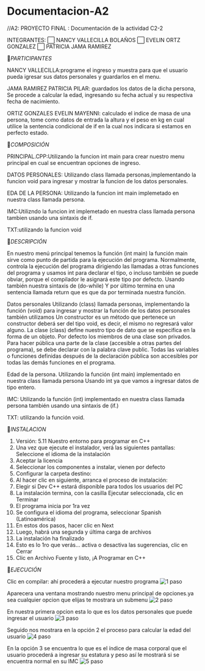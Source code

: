 # Documentacion-A2
//A2: PROYECTO FINAL : Documentación de la actividad C2-2

INTEGRANTES:
:white_large_square: NANCY VALLECILLA BOLAÑOS
:white_large_square: EVELIN ORTZ GONZALEZ
:white_large_square: PATRICIA JAMA RAMIREZ

:diamond_shape_with_a_dot_inside:*PARTICIPANTES*

NANCY VALLECILLA:programe el ingreso y muestra para que el usuario 
pueda  igresar sus datos personales y guardarlos en el menu.

JAMA RAMIREZ PATRICIA PILAR: guardados los datos de la dicha persona, 
Se procede a calcular la edad, ingresando  su fecha actual y su respectiva fecha de nacimiento.


ORTIZ GONZALES EVELIN MAYENNI: calculado el indice de masa de una persona, tome como datos de entrada la altura y el peso en kg
en cual utilice la sentencia condicional de if en la cual nos indicara si estamos en perfecto estado.

:diamond_shape_with_a_dot_inside:*COMPOSICIÓN*

PRINCIPAL.CPP:Utilizando la funcion  int main  para crear nuestro menu principal en cual se encuentran opciones de ingreso.

DATOS PERSONALES: Utilizando class llamada personas,implementando la funcion void para ingresar y mostrar la funcion de  los datos personales.

EDA DE LA PERSONA: Utilizando la funcion int main implemetado en nuestra class llamada persona.

IMC:Utilizndo la funcion int implemetado en nuestra class llamada persona tambien usando una sintaxis de if.

TXT:utilizando la funcion void  

:diamond_shape_with_a_dot_inside:*DESCRIPCIÓN*

En nuestro menú principal tenemos la función (int main) la función main sirve como punto de partida para la ejecución del programa. Normalmente, controla la ejecución del programa dirigiendo las llamadas a otras funciones del programa y usamos int para declarar el tipo, o incluso también se puede obviar, porque el compilador le asignará este tipo por defecto. Usando también nuestra sintaxis de (do-while) Y por último termina en una sentencia llamada return que es que da por terminada nuestra función.

Datos personales Utilizando (class) llamada personas, implementando la función (void) para ingresar y mostrar la función de los datos personales también utilizamos Un constructor es un método que pertenece un constructor deberá ser del tipo void, es decir, el mismo no regresará valor alguno. La clase (class) define nuestro tipo de dato que se especifica en la forma de un objeto. Por defecto los miembros de una clase son privados. Para hacer pública una parte de la clase (accesible a otras partes del programa), se debe declarar con la palabra clave public. Todas las variables o funciones definidas después de la declaración pública son accesibles por todas las demás funciones en el programa.

Edad de la persona. Utilizando la función (int main) implementado en nuestra class llamada persona Usando int ya que vamos a ingresar datos de tipo entero.

IMC: Utilizando la función (int) implementado en nuestra class llamada persona también usando una sintaxis de (if.)

TXT: utilizando la función void.

💠*INSTALACION*
1. Versión: 5.11 Nuestro entorno para programar en C++ 
2. Una vez que ejecute el instalador, verá las siguientes pantallas: Seleccione el idioma de la instalación
3. Aceptar la licencia
4. Seleccionar los componentes a instalar, vienen por defecto
5. Configurar la carpeta destino:
6. Al hacer clic en siguiente, arranca el proceso de instalación:
7. Elegir si Dev C++ estará disponible para todos los usuarios del PC
8. La instalación termina, con la casilla Ejecutar seleccionada, clic en Terminar
9. El programa inicia por 1ra vez
10. Se configura el idioma del programa, seleccionar Spanish (Latinoamérica)
11. En estos dos pasos, hacer clic en Next
12. Luego, habrá una segunda y última carga de archivos
13. La instalación ha finalizado
14. Esto es lo 1ro que verás… activa o desactiva las sugerencias, clic en Cerrar
15. Clic en Archivo Fuente y listo, ¡A Programar en C++

:diamond_shape_with_a_dot_inside:*EJECUCIÓN*

Clic en compilar: ahí procederá a ejecutar nuestro programa 
![1 paso](https://user-images.githubusercontent.com/85953971/126839512-109369bc-5f31-467a-b45c-e290bed21017.png)

Aparecera una ventana mostrando nuestro menu principal de opciones.ya sea cualquier opcion que elijas te mostrara un submenu 
![2 paso](https://user-images.githubusercontent.com/85953971/126839638-448a45fb-936f-4cdb-8712-55d253ac56fe.png)

En nuestra primera opcion esta lo que es los datos personales que puede ingresar el usuario 
![3 paso](https://user-images.githubusercontent.com/85953971/126839691-9f1a754e-d368-4b66-b78f-a7536f5db32a.png)

Seguido nos mostrara en la opción 2 el proceso para calcular la edad del usuario 
![4 paso](https://user-images.githubusercontent.com/85953971/126839815-17460dab-c6c8-4e9a-96e5-464f83ec46d2.png)

En la opción 3 se encuentra lo que es el índice de masa corporal que el usuario procederá a ingresar su estatura y peso así le mostrará si se encuentra normal en su IMC
![5 paso](https://user-images.githubusercontent.com/85953971/126839880-637ade48-6c4c-4844-8e9c-05471a9eafe1.png)


